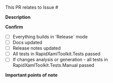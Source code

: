 This PR relates to Issue #

**Description**  
<!-- Please provide a brief description of what's being committed. -->


**Confirm**
- [ ] Everything builds in 'Release` mode
- [ ] Docs updated
- [ ] Release notes updated
- [ ] All tests in RapidXamlToolkit.Tests passed
- [ ] If changes analysis or generation - all tests in RapidXamlToolkit.Tests.Manual passed

**Important points of note**  
<!-- Please identify anything that needs special attention or that the reviewer needs to be aware of. -->



